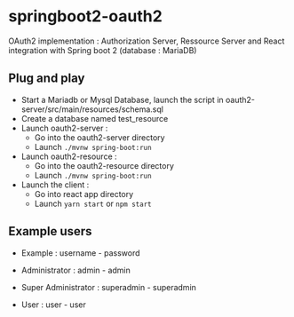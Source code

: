 # springboot2-oauth2

OAuth2 implementation : Authorization Server, Ressource Server and React integration with Spring boot 2 (database : MariaDB)

## Plug and play

- Start a Mariadb or Mysql Database, launch the script in oauth2-server/src/main/resources/schema.sql
- Create a database named test_resource
- Launch oauth2-server :
  - Go into the oauth2-server directory
  - Launch `./mvnw spring-boot:run`
- Launch oauth2-resource :
  - Go into the oauth2-resource directory
  - Launch `./mvnw spring-boot:run`
- Launch the client :
  - Go into react app directory
  - Launch `yarn start` or `npm start`

## Example users

- Example : username - password

- Administrator : admin - admin
- Super Administrator : superadmin - superadmin
- User : user - user
